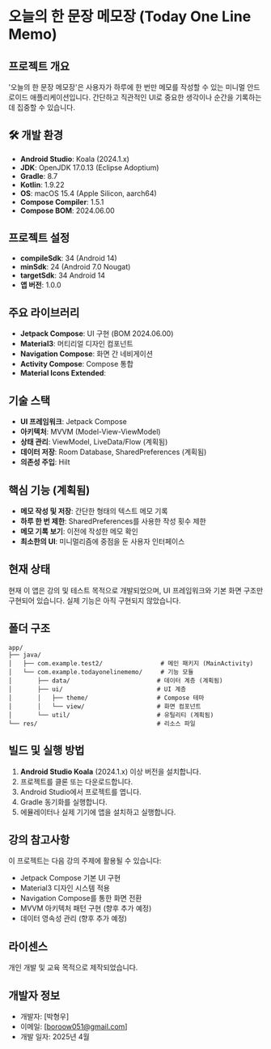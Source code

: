 # 오늘의 한 문장 메모장 (Today One Line Memo)

## 프로젝트 개요

'오늘의 한 문장 메모장'은 사용자가 하루에 한 번만 메모를 작성할 수 있는 미니멀 안드로이드 애플리케이션입니다. 간단하고 직관적인 UI로 중요한 생각이나 순간을 기록하는데 집중할 수 있습니다.

## 🛠️ 개발 환경

- **Android Studio**: Koala (2024.1.x)
- **JDK**: OpenJDK 17.0.13 (Eclipse Adoptium)
- **Gradle**: 8.7
- **Kotlin**: 1.9.22
- **OS**: macOS 15.4 (Apple Silicon, aarch64)
- **Compose Compiler**: 1.5.1
- **Compose BOM**: 2024.06.00

## 프로젝트 설정

- **compileSdk**: 34 (Android 14)
- **minSdk**: 24 (Android 7.0 Nougat)
- **targetSdk**: 34 Android 14
- **앱 버전**: 1.0.0

## 주요 라이브러리

- **Jetpack Compose**: UI 구현 (BOM 2024.06.00)
- **Material3**: 머티리얼 디자인 컴포넌트
- **Navigation Compose**: 화면 간 네비게이션
- **Activity Compose**: Compose 통합
- **Material Icons Extended**: 

## 기술 스택

- **UI 프레임워크**: Jetpack Compose
- **아키텍처**: MVVM (Model-View-ViewModel)
- **상태 관리**: ViewModel, LiveData/Flow (계획됨)
- **데이터 저장**: Room Database, SharedPreferences (계획됨)
- **의존성 주입**: Hilt

## 핵심 기능 (계획됨)

- **메모 작성 및 저장**: 간단한 형태의 텍스트 메모 기록
- **하루 한 번 제한**: SharedPreferences를 사용한 작성 횟수 제한
- **메모 기록 보기**: 이전에 작성한 메모 확인
- **최소한의 UI**: 미니멀리즘에 중점을 둔 사용자 인터페이스

## 현재 상태

현재 이 앱은 강의 및 테스트 목적으로 개발되었으며, UI 프레임워크와 기본 화면 구조만 구현되어 있습니다. 실제 기능은 아직 구현되지 않았습니다.

## 폴더 구조

```
app/
├── java/
│   ├── com.example.test2/                # 메인 패키지 (MainActivity)
│   └── com.example.todayonelinememo/     # 기능 모듈
│       ├── data/                        # 데이터 계층 (계획됨)
│       ├── ui/                          # UI 계층
│       │   ├── theme/                   # Compose 테마
│       │   └── view/                    # 화면 컴포넌트
│       └── util/                        # 유틸리티 (계획됨)
└── res/                                 # 리소스 파일
```

## 빌드 및 실행 방법

1. **Android Studio Koala** (2024.1.x) 이상 버전을 설치합니다.
2. 프로젝트를 클론 또는 다운로드합니다.
3. Android Studio에서 프로젝트를 엽니다.
4. Gradle 동기화를 실행합니다.
5. 에뮬레이터나 실제 기기에 앱을 설치하고 실행합니다.

## 강의 참고사항

이 프로젝트는 다음 강의 주제에 활용될 수 있습니다:

- Jetpack Compose 기본 UI 구현
- Material3 디자인 시스템 적용
- Navigation Compose를 통한 화면 전환
- MVVM 아키텍처 패턴 구현 (향후 추가 예정)
- 데이터 영속성 관리 (향후 추가 예정)

## 라이센스

개인 개발 및 교육 목적으로 제작되었습니다.

## 개발자 정보

- 개발자: [박형우]
- 이메일: [boroow051@gmail.com]
- 개발 일자: 2025년 4월
